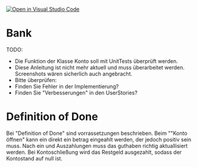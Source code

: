 [![Open in Visual Studio Code](https://classroom.github.com/assets/open-in-vscode-718a45dd9cf7e7f842a935f5ebbe5719a5e09af4491e668f4dbf3b35d5cca122.svg)](https://classroom.github.com/online_ide?assignment_repo_id=11979496&assignment_repo_type=AssignmentRepo)
# Bank

TODO:
- Die Funktion der Klasse Konto soll mit UnitTests überprüft werden.
- Diese Anleitung ist nicht mehr aktuell und muss überarbeitet werden. Screenshots wären sicherlich auch angebracht.
- Bitte überprüfen:
- Finden Sie Fehler in der Implementierung?
- Finden Sie "Verbesserungen" in den UserStories?

# Definition of Done
Bei "Definition of Done" sind vorrassetzungen beschrieben.
Beim ""Konto öffnen" kann ein direkt ein betrag eingeahlt werden, der jedoch positiv sein muss.
Nach ein und Auszahlungen muss das guthaben richtig aktuallisiert werden.
Bei Kontoschließung wird das Restgeld ausgezahlt, sodass der Kontostand auf null ist.